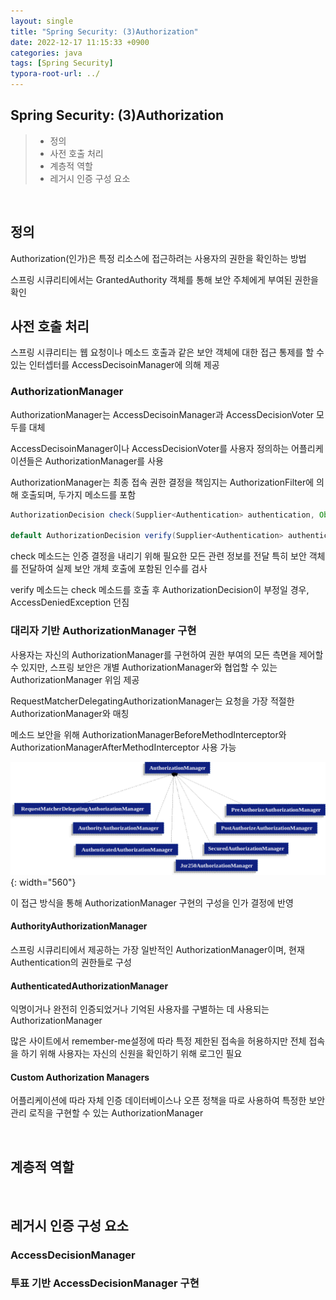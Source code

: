 ```yaml
---
layout: single
title: "Spring Security: (3)Authorization"
date: 2022-12-17 11:15:33 +0900
categories: java
tags: [Spring Security]
typora-root-url: ../
---
```



## Spring Security: (3)Authorization
> - 정의
> - 사전 호출 처리
> - 계층적 역할
> - 레거시 인증 구성 요소

<br>

## 정의

Authorization(인가)은 특정 리소스에 접근하려는 사용자의 권한을 확인하는 방법

스프링 시큐리티에서는 GrantedAuthority 객체를 통해 보안 주체에게 부여된 권한을 확인

## 사전 호출 처리

스프링 시큐리티는 웹 요청이나 메소드 호출과 같은 보안 객체에 대한 접근 통제를 할 수 있는 인터셉터를 AccessDecisoinManager에 의해 제공

### AuthorizationManager

AuthorizationManager는 AccessDecisoinManager과 AccessDecisionVoter 모두를 대체

AccessDecisoinManager이나 AccessDecisionVoter를 사용자 정의하는 어플리케이션들은 AuthorizationManager를 사용

AuthorizationManager는 최종 접속 권한 결정을 책임지는 AuthorizationFilter에 의해 호출되며, 두가지 메소드를 포함
```java
AuthorizationDecision check(Supplier<Authentication> authentication, Object secureObject);

default AuthorizationDecision verify(Supplier<Authentication> authentication, Object secureObject) throws AccessDeniedException {}
```
check 메소드는 인증 결정을 내리기 위해 필요한 모든 관련 정보를 전달
특히 보안 객체를 전달하여 실제 보안 개체 호출에 포함된 인수를 검사

verify 메소드는 check 메소드를 호출 후 AuthorizationDecision이 부정일 경우, AccessDeniedException 던짐

### 대리자 기반 AuthorizationManager 구현

사용자는 자신의 AuthorizationManager를 구현하여 권한 부여의 모든 측면을 제어할 수 있지만, 스프링 보안은 개별 AuthorizationManager와 협업할 수 있는 AuthorizationManager 위임 제공

RequestMatcherDelegatingAuthorizationManager는 요청을 가장 적절한 AuthorizationManager와 매칭

메소드 보안을 위해 AuthorizationManagerBeforeMethodInterceptor와 AuthorizationManagerAfterMethodInterceptor 사용 가능

![authorizationhierarchy](/images/2022-12-17-about-spring-security-3-authorization/authorizationhierarchy.png){: width="560"}

이 접근 방식을 통해 AuthorizationManager 구현의 구성을 인가 결정에 반영

#### AuthorityAuthorizationManager

스프링 시큐리티에서 제공하는 가장 일반적인 AuthorizationManager이며, 현재 Authentication의 권한들로 구성

#### AuthenticatedAuthorizationManager

익명이거나 완전히 인증되었거나 기억된 사용자를 구별하는 데 사용되는 AuthorizationManager

많은 사이트에서 remember-me설정에 따라 특정 제한된 접속을 허용하지만 전체 접속을 하기 위해 사용자는 자신의 신원을 확인하기 위해 로그인 필요

#### Custom Authorization Managers

어플리케이션에 따라 자체 인증 데이터베이스나 오픈 정책을 따로 사용하여 특정한 보안 관리 로직을 구현할 수 있는 AuthorizationManager

<br>

## 계층적 역할

<br>

## 레거시 인증 구성 요소

### AccessDecisionManager
### 투표 기반 AccessDecisionManager 구현

<br>
